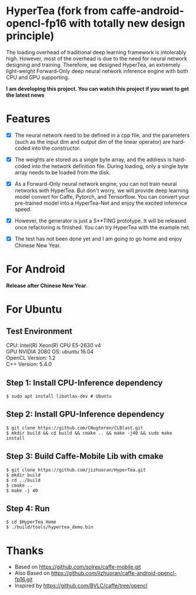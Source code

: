 HyperTea (fork from caffe-android-opencl-fp16 with totally new design principle)
==================

The loading overhead of traditional deep learning framework is intolerably high. However, most of the overhead is due to the need for neural network designing and training. Therefore, we designed HyperTea, an extremely light-weight Forward-Only deep neural network inference engine with both CPU and GPU supporting.

**I am developing this project. You can watch this project if you want to get the latest news**

# Features

- [x] The neural network need to be defined in a cpp file, and the parameters (such as the input dim and output dim of the linear operator) are hard-coded into the constructor.

- [x] The weights are stored as a single byte array, and the address is hard-coded into the network definition file. During loading, only a single byte array needs to be loaded from the disk.

- [x] As a Forward-Only neural network engine, you can not train neural networks with HyperTea. But don't worry, we will provide deep learning model convert for Caffe, Pytorch, and Tensorflow. You can convert your pre-trained model into a HyperTea-Net and enjoy the excited inference speed.

- [x] However, the generator is just a S\*\*TING prototype. It will be released once refactoring is finished. You can try HyperTea with the example net.

- [x] The test has not been done yet and I am going to go home and enjoy Chinese New Year.



# For Android

**Release after Chinese New Year**. 

# For Ubuntu

## Test Environment

CPU: Intel(R) Xeon(R) CPU E5-2630 v4  
GPU NVIDIA 2080
OS: ubuntu 16.04  
OpenCL Version: 1.2  
C++ Version: 5.4.0  


## Step 1: Install CPU-Inference dependency

```
$ sudo apt install libatlas-dev # Ubuntu
```

## Step 2: Install GPU-Inference dependency
```
$ git clone https://github.com/CNugteren/CLBlast.git
$ mkdir build && cd build && cmake .. && make -j40 && sudo make install
```

## Step 3: Build Caffe-Mobile Lib with cmake

```
$ git clone https://github.com/jizhuoran/HyperTea.git
$ mkdir build
$ cd ../build
$ cmake ..
$ make -j 40
```

## Step 4: Run

```
$ cd $HyperTea Home
$ ./build/tools/hypertea_demo.bin
```

# Thanks

 - Based on https://github.com/solrex/caffe-mobile.git
 - Also Based on https://github.com/jizhuoran/caffe-android-opencl-fp16.git
 - Inspired by https://github.com/BVLC/caffe/tree/opencl

